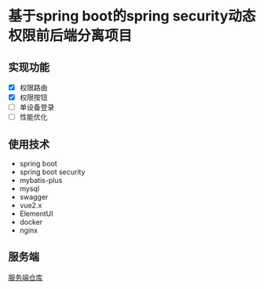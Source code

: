 # 基于spring boot的spring security动态权限前后端分离项目
## 实现功能

- [x] 权限路由
- [x] 权限按钮
- [ ] 单设备登录
- [ ] 性能优化

## 使用技术

- spring boot
- spring boot security
- mybatis-plus
- mysql
- swagger
- vue2.x
- ElementUI
- docker
- nginx

## 服务端
[服务端仓库](https://github.com/gg3083/spring-start-template)